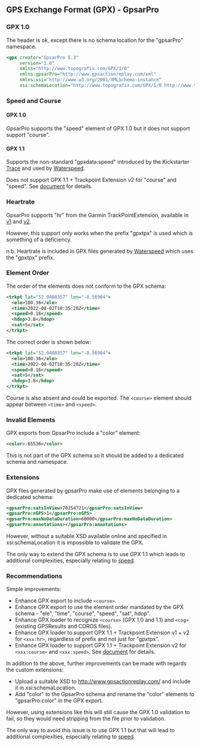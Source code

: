 ## GPS Exchange Format (GPX) - GpsarPro

### GPX 1.0

The header is ok, except there is no schema location for the "gpsarPro" namespace.

```xml
<gpx creator="GpsarPro 5.3"
     version="1.0"
     xmlns="http://www.topografix.com/GPX/1/0"
     xmlns:gpsarPro="http://www.gpsactionreplay.com/xml"
     xmlns:xsi="http://www.w3.org/2001/XMLSchema-instance"
     xsi:schemaLocation="http://www.topografix.com/GPX/1/0 http://www.topografix.com/GPX/1/0/gpx.xsd">
```



### Speed and Course

#### GPX 1.0

GpsarPro supports the "speed" element of GPX 1.0 but it does not support support "course".

#### GPX 1.1

Supports the non-standard "gpxdata:speed" introduced by the Kickstarter [Trace](https://www.kickstarter.com/projects/activereplay/trace-the-most-advanced-activity-monitor-for-actio) and used by [Waterspeed](https://waterspeedapp.com/).

Does not support GPX 1.1 + Trackpoint Extension v2 for "course" and "speed". See [document](../speed.md) for details.



### Heartrate

GpsarPro supports "hr" from the Garmin TrackPointExtension, available in [v1](https://www8.garmin.com/xmlschemas/TrackPointExtensionv1.xsd) and [v2](https://www8.garmin.com/xmlschemas/TrackPointExtensionv2.xsd).

However, this support only works when the prefix "gpxtpx" is used which is something of a deficiency.

n.b. Heartrate is included in GPX files generated by [Waterspeed](https://waterspeedapp.com/) which uses the "gpxtpx" prefix.



### Element Order

The order of the elements does not conform to the GPX schema:

```xml
<trkpt lat="52.0488357" lon="-0.56904">
  <ele>100.36</ele>
  <time>2022-08-02T10:35:28Z</time>
  <speed>0.16</speed>
  <hdop>3.8</hdop>
  <sat>5</sat>
</trkpt>
```

The correct order is shown below:

```xml
<trkpt lat="52.0488357" lon="-0.56904">
  <ele>100.36</ele>
  <time>2022-08-02T10:35:28Z</time>
  <speed>0.16</speed>
  <sat>5</sat>
  <hdop>3.8</hdop>
</trkpt>
```

Course is also absent and could be exported. The `<course>` element should appear between `<time>` and `<speed>`.



### Invalid Elements

GPX exports from GpsarPro include a "color" element:

```xml
<color>-65536</color>
```

This is not part of the GPX schema so it should be added to a dedicated schema and namespace.



### Extensions

GPX files generated by gpsarPro make use of elements belonging to a dedicated schema:

```xml
<gpsarPro:satsInView>70254721</gpsarPro:satsInView>
<gpsarPro:nGPS>1</gpsarPro:nGPS>
<gpsarPro:maxNoDataDuration>60000</gpsarPro:maxNoDataDuration>
<gpsarPro:annotations></gpsarPro:annotations>
```

However, without a suitable XSD available online and specified in xsi:schemaLocation it is impossible to validate the GPX.

The only way to extend the GPX schema is to use GPX 1.1 which leads to additional complexities, especially relating to [speed](../speed.md).



### Recommendations

Simple improvements:

- Enhance GPX export to include `<course>`.
- Enhance GPX export to use the element order mandated by the GPX schema - "ele", "time", "course", "speed", "sat", hdop".
- Enhance GPX loader to recognize `<course>` (GPX 1.0 and 1.1) and `<cog>` (existing GPSResults and COROS files).
- Enhance GPX loader to support GPX 1.1 + Trackpoint Extension v1 + v2 for `<xxx:hr>`, regardless of prefix and not just for "gpxtpx".
- Enhance GPX loader to support GPX 1.1 + Trackpoint Extension v2 for `<xxx:course>` and `<xxx:speed>`. See [document](../speed.md) for details.

In addition to the above, further improvements can be made with regards the custom extensions:

- Upload a suitable XSD to http://www.gpsactionreplay.com/ and include it in xsi:schemaLocation.
- Add "color" to the GpsarPro schema and rename the "color" elements to "gpsarPro:color" in the GPX export.

However, using extensions like this will still cause the GPX 1.0 validation to fail, so they would need stripping from the file prior to validation.

The only way to avoid this issue is to use GPX 1.1 but that will lead to additional complexities, especially relating to [speed](../speed.md).
